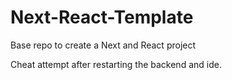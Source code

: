 # Next-React-Template
 Base repo to create a Next and React project 

Cheat attempt after restarting the backend and ide. 